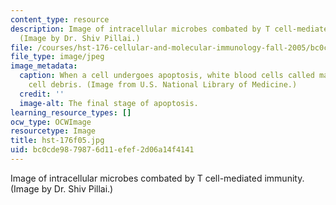```yaml
---
content_type: resource
description: Image of intracellular microbes combated by T cell-mediated immunity.
  (Image by Dr. Shiv Pillai.)
file: /courses/hst-176-cellular-and-molecular-immunology-fall-2005/bc0cde9879876d11efef2d06a14f4141_hst-176f05.jpg
file_type: image/jpeg
image_metadata:
  caption: When a cell undergoes apoptosis, white blood cells called macrophages consume
    cell debris. (Image from U.S. National Library of Medicine.)
  credit: ''
  image-alt: The final stage of apoptosis.
learning_resource_types: []
ocw_type: OCWImage
resourcetype: Image
title: hst-176f05.jpg
uid: bc0cde98-7987-6d11-efef-2d06a14f4141
---
```

Image of intracellular microbes combated by T cell-mediated immunity. (Image by Dr. Shiv Pillai.)

